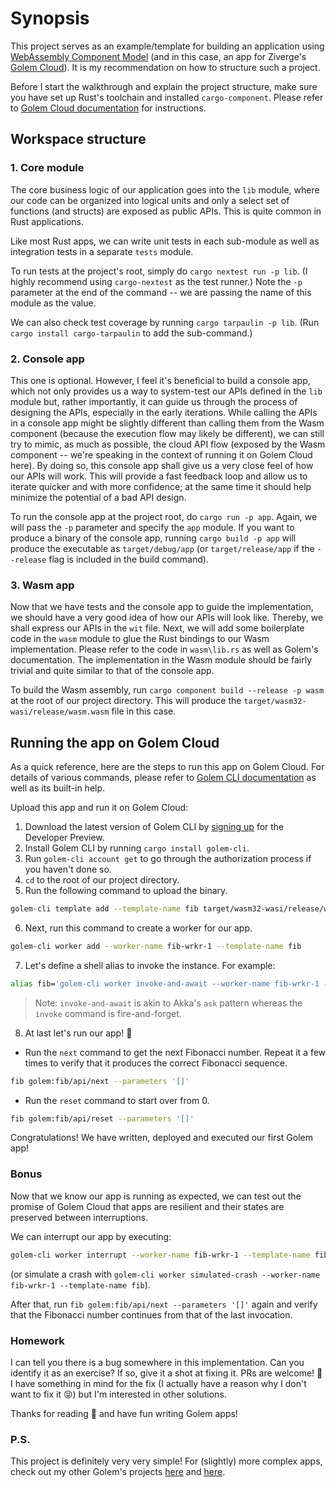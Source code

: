# Synopsis

This project serves as an example/template for building an application using [WebAssembly Component Model](https://github.com/webassembly/component-model) (and in this case, an app for Ziverge's [Golem Cloud](https://www.golem.cloud/post/unveiling-golem-cloud)).  It is my recommendation on how to structure such a project.

Before I start the walkthrough and explain the project structure, make sure you have set up Rust's toolchain and installed `cargo-component`. Please refer to [Golem Cloud documentation](https://www.golem.cloud/learn/rust) for instructions.

## Workspace structure

### 1. Core module

The core business logic of our application goes into the `lib` module, where our code can be organized into logical units and only a select set of functions (and structs) are exposed as public APIs. This is quite common in Rust applications.

Like most Rust apps, we can write unit tests in each sub-module as well as integration tests in a separate `tests` module.

To run tests at the project's root, simply do `cargo nextest run -p lib`. (I highly recommend using `cargo-nextest` as the test runner.)  Note the `-p` parameter at the end of the command -- we are passing the name of this module as the value.

We can also check test coverage by running `cargo tarpaulin -p lib`. (Run `cargo install cargo-tarpaulin` to add the sub-command.)

### 2. Console app

This one is optional.  However, I feel it's beneficial to build a console app, which not only provides us a way to system-test our APIs defined in the `lib` module but, rather importantly, it can guide us through the process of designing the APIs, especially in the early iterations.  While calling the APIs in a console app might be slightly different than calling them from the Wasm component (because the execution flow may likely be different), we can still try to mimic, as much as possible, the cloud API flow (exposed by the Wasm component -- we're speaking in the context of running it on Golem Cloud here).  By doing so, this console app shall give us a very close feel of how our APIs will work.  This will provide a fast feedback loop and allow us to iterate quicker and with more confidence; at the same time it should help minimize the potential of a bad API design.

To run the console app at the project root, do `cargo run -p app`.  Again, we will pass the `-p` parameter and specify the `app` module.  If you want to produce a binary of the console app, running `cargo build -p app` will produce the executable as `target/debug/app` (or `target/release/app` if the `--release` flag is included in the build command).

### 3. Wasm app

Now that we have tests and the console app to guide the implementation, we should have a very good idea of how our APIs will look like.  Thereby, we shall express our APIs in the `wit` file.  Next, we will add some boilerplate code in the `wasm` module to glue the Rust bindings to our Wasm implementation. Please refer to the code in `wasm\lib.rs` as well as Golem's documentation.  The implementation in the Wasm module should be fairly trivial and quite similar to that of the console app.

To build the Wasm assembly, run `cargo component build --release -p wasm` at the root of our project directory.  This will produce the `target/wasm32-wasi/release/wasm.wasm` file in this case.

## Running the app on Golem Cloud

As a quick reference, here are the steps to run this app on Golem Cloud.  For details of various commands, please refer to [Golem CLI documentation](https://www.golem.cloud/learn/golem-cli) as well as its built-in help.

Upload this app and run it on Golem Cloud:

1. Download the latest version of Golem CLI by [signing up](https://www.golem.cloud/sign-up) for the Developer Preview.
2. Install Golem CLI by running `cargo install golem-cli`.
3. Run `golem-cli account get` to go through the authorization process if you haven't done so.
4. `cd` to the root of our project directory.
5. Run the following command to upload the binary.

  ```bash
  golem-cli template add --template-name fib target/wasm32-wasi/release/wasm.wasm
  ```

6. Next, run this command to create a worker for our app.

  ```bash
  golem-cli worker add --worker-name fib-wrkr-1 --template-name fib
  ```

7. Let's define a shell alias to invoke the instance. For example:

  ```bash
  alias fib='golem-cli worker invoke-and-await --worker-name fib-wrkr-1 --template-name fib --function $*'
  ```

> Note: `invoke-and-await` is akin to Akka's `ask` pattern whereas the `invoke` command is fire-and-forget.

8. At last let's run our app! 🎉

  * Run the `next` command to get the next Fibonacci number. Repeat it a few times to verify that it produces the correct Fibonacci sequence.

  ```bash
  fib golem:fib/api/next --parameters '[]'
  ```

  * Run the `reset` command to start over from 0.

  ```bash
  fib golem:fib/api/reset --parameters '[]'
  ```

Congratulations! We have written, deployed and executed our first Golem app!

### Bonus

Now that we know our app is running as expected, we can test out the promise of Golem Cloud that apps are resilient and their states are preserved between interruptions.

We can interrupt our app by executing:

  ```bash
  golem-cli worker interrupt --worker-name fib-wrkr-1 --template-name fib
  ```

 (or simulate a crash with `golem-cli worker simulated-crash --worker-name fib-wrkr-1 --template-name fib`).

 After that, run `fib golem:fib/api/next --parameters '[]'` again and verify that the Fibonacci number continues from that of the last invocation.

### Homework

I can tell you there is a bug somewhere in this implementation.  Can you identify it as an exercise?  If so, give it a shot at fixing it.  PRs are welcome! 🙂 I have something in mind for the fix (I actually have a reason why I don't want to fix it 😝) but I'm interested in other solutions.

Thanks for reading 🙏 and have fun writing Golem apps!

### P.S.

This project is definitely very very simple! For (slightly) more complex apps, check out my other Golem's projects [here](https://github.com/ithinkicancode/golem-wordle) and [here](https://github.com/ithinkicancode/golem-todo-list).
